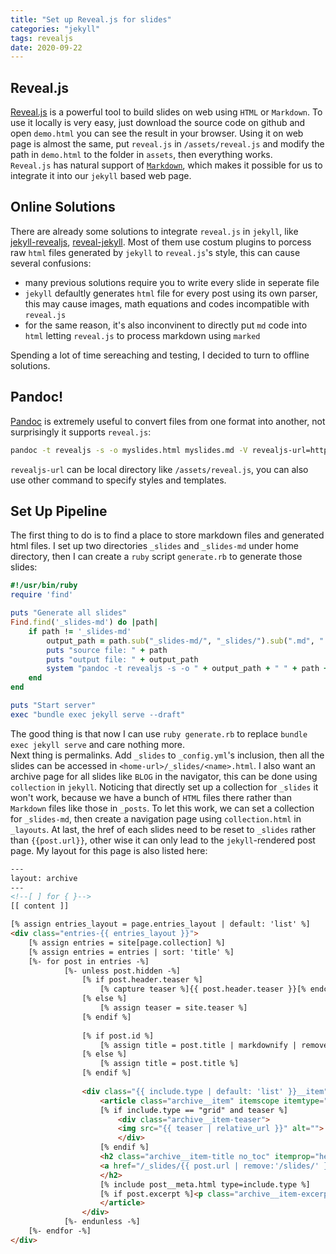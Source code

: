 ```yaml
---
title: "Set up Reveal.js for slides"
categories: "jekyll"
tags: revealjs
date: 2020-09-22
---
```


## Reveal.js

[Reveal.js](https://revealjs.com/) is a powerful tool to build slides on web using `HTML` or `Markdown`. To use it locally is very easy, just download the source code on github and open `demo.html` you can see the result in your browser. Using it on web page is almost the same, put `reveal.js` in `/assets/reveal.js` and modify the path in `demo.html` to the folder in `assets`, then everything works.   
`Reveal.js` has natural support of [`Markdown`](https://revealjs.com/markdown/), which makes it possible for us to integrate it into our `jekyll` based web page.

## Online Solutions

There are already some solutions to integrate `reveal.js` in `jekyll`, like [jekyll-revealjs](https://github.com/dploeger/jekyll-revealjs), [reveal-jekyll](https://github.com/tasmo/reveal-jekyll). Most of them use costum plugins to porcess raw `html` files generated by `jekyll` to `reveal.js`'s style, this can cause several confusions:

* many previous solutions require you to write every slide in seperate file
* `jekyll` defaultly generates `html` file for every post using its own parser, this may cause images, math equations and codes incompatible with `reveal.js`
* for the same reason, it's also inconvinent to directly put `md` code into `html` letting `reveal.js` to process markdown using `marked`

Spending a lot of time sereaching and testing, I decided to turn to offline solutions.

## Pandoc!

[Pandoc](https://pandoc.org/) is extremely useful to convert files from one format into another, not surprisingly it supports `reveal.js`:
```bash
pandoc -t revealjs -s -o myslides.html myslides.md -V revealjs-url=https://unpkg.com/reveal.js@3.9.2/
```

`revealjs-url` can be local directory like `/assets/reveal.js`, you can also use other command to specify styles and templates. 

## Set Up Pipeline

The first thing to do is to find a place to store markdown files and generated html files. I set up two directories `_slides` and `_slides-md` under home directory, then I can create a `ruby` script `generate.rb` to generate those slides:
```ruby
#!/usr/bin/ruby
require 'find'

puts "Generate all slides"
Find.find('_slides-md') do |path|
    if path != '_slides-md'
        output_path = path.sub("_slides-md/", "_slides/").sub(".md", ".html")
        puts "source file: " + path
        puts "output file: " + output_path
        system "pandoc -t revealjs -s -o " + output_path + " " + path + " -V revealjs-url=/assets/reveal.js"
    end
end

puts "Start server"
exec "bundle exec jekyll serve --draft"
```
The good thing is that now I can use `ruby generate.rb` to replace `bundle exec jekyll serve` and care nothing more.  
Next thing is permalinks. Add `_slides` to `_config.yml`'s inclusion, then all the slides can be accessed in `<home-url>/_slides/<name>.html`. I also want an archive page for all slides like `BLOG` in the navigator, this can be done using `collection` in `jekyll`. Noticing that directly set up a collection for `_slides` it won't work, because we have a bunch of `HTML` files there rather than `Markdown` files like those in `_posts`. To let this work, we can set a collection for `_slides-md`, then create a navigation page using `collection.html` in `_layouts`. At last, the href of each slides need to be reset to `_slides` rather than `{{post.url}}`, other wise it can only lead to the `jekyll`-rendered post page. My layout for this page is also listed here:
```html
---
layout: archive
---
<!--[ ] for { }-->
[[ content ]]

[% assign entries_layout = page.entries_layout | default: 'list' %]
<div class="entries-{{ entries_layout }}">
    [% assign entries = site[page.collection] %]
    [% assign entries = entries | sort: 'title' %]
    [%- for post in entries -%]
            [%- unless post.hidden -%]
                [% if post.header.teaser %]
                    [% capture teaser %]{{ post.header.teaser }}[% endcapture %]
                [% else %]
                    [% assign teaser = site.teaser %]
                [% endif %]
                
                [% if post.id %]
                    [% assign title = post.title | markdownify | remove: "<p>" | remove: "</p>" %]
                [% else %]
                    [% assign title = post.title %]
                [% endif %]
                
                <div class="{{ include.type | default: 'list' }}__item">
                    <article class="archive__item" itemscope itemtype="https://schema.org/CreativeWork">
                    [% if include.type == "grid" and teaser %]
                        <div class="archive__item-teaser">
                        <img src="{{ teaser | relative_url }}" alt="">
                        </div>
                    [% endif %]
                    <h2 class="archive__item-title no_toc" itemprop="headline">
                    <a href="/_slides/{{ post.url | remove:'/slides/' }}.html" rel="permalink">{{ title }}</a>
                    </h2>
                    [% include post__meta.html type=include.type %]
                    [% if post.excerpt %]<p class="archive__item-excerpt" itemprop="description">{{ post.excerpt | markdownify | strip_html | truncate: 160 }}</p>[% endif %]
                    </article>
                </div>
            [%- endunless -%]
    [%- endfor -%]
</div>
```
